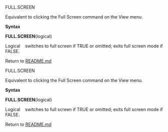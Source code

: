 FULL.SCREEN

Equivalent to clicking the Full Screen command on the View menu.

**Syntax**

**FULL.SCREEN**(logical)

Logical    switches to full screen if TRUE or omitted; exits full screen
mode if FALSE.



Return to [README.md](README.md)

FULL.SCREEN

Equivalent to clicking the Full Screen command on the View menu.

**Syntax**

**FULL.SCREEN**(logical)

Logical    switches to full screen if TRUE or omitted; exits full screen
mode if FALSE.



Return to [README.md](README.md)

